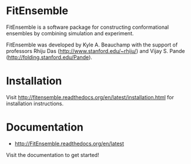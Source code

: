 
FitEnsemble
============

FitEnsemble is a software package for constructing conformational ensembles
by combining simulation and experiment.  

FitEnsemble was developed by Kyle A. Beauchamp with the support of professors Rhiju Das (http://www.stanford.edu/~rhiju/) and Vijay S. Pande (http://folding.stanford.edu/Pande).

Installation
============

Visit http://fitensemble.readthedocs.org/en/latest/installation.html for installation instructions.

Documentation
=====

- http://FitEnsemble.readthedocs.org/en/latest

Visit the documentation to get started!

